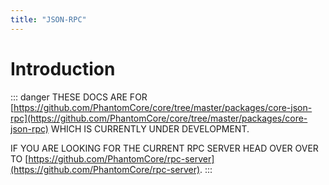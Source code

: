 ```yaml
---
title: "JSON-RPC"
---
```


# Introduction

::: danger
THESE DOCS ARE FOR [https://github.com/PhantomCore/core/tree/master/packages/core-json-rpc](https://github.com/PhantomCore/core/tree/master/packages/core-json-rpc) WHICH IS CURRENTLY UNDER DEVELOPMENT.

IF YOU ARE LOOKING FOR THE CURRENT RPC SERVER HEAD OVER OVER TO [https://github.com/PhantomCore/rpc-server](https://github.com/PhantomCore/rpc-server).
:::
